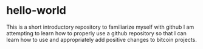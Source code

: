 # hello-world
This is a short introductory repository to familiarize myself with github
I am attempting to learn how to properly use a github repository so that I can learn how to use and appropriately add positive changes to bitcoin projects.  
